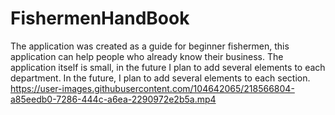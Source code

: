 # FishermenHandBook

The application was created as a guide for beginner fishermen, this application can help people who already know their business. The application itself is small, in the future I plan to add several elements to each department.
In the future, I plan to add several elements to each section.
https://user-images.githubusercontent.com/104642065/218566804-a85eedb0-7286-444c-a6ea-2290972e2b5a.mp4
